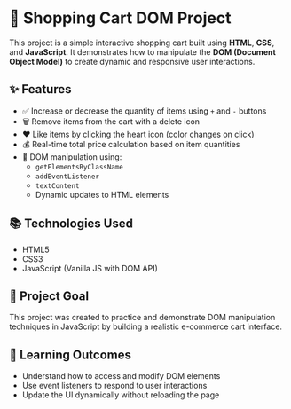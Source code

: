 # 🛒 Shopping Cart DOM Project

This project is a simple interactive shopping cart built using **HTML**, **CSS**, and **JavaScript**. It demonstrates how to manipulate the **DOM (Document Object Model)** to create dynamic and responsive user interactions.

## ✨ Features

- ✅ Increase or decrease the quantity of items using `+` and `-` buttons
- 🗑️ Remove items from the cart with a delete icon
- ❤️ Like items by clicking the heart icon (color changes on click)
- 💰 Real-time total price calculation based on item quantities
- 🎯 DOM manipulation using:
  - `getElementsByClassName`
  - `addEventListener`
  - `textContent`
  - Dynamic updates to HTML elements

## 📚 Technologies Used

- HTML5
- CSS3
- JavaScript (Vanilla JS with DOM API)

## 📂 Project Goal

This project was created to practice and demonstrate DOM manipulation techniques in JavaScript by building a realistic e-commerce cart interface.

## 🧠 Learning Outcomes

- Understand how to access and modify DOM elements
- Use event listeners to respond to user interactions
- Update the UI dynamically without reloading the page
